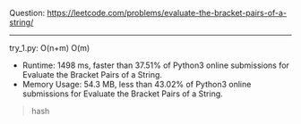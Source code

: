 Question: https://leetcode.com/problems/evaluate-the-bracket-pairs-of-a-string/

---

try_1.py: O(n+m) O(m)

* Runtime: 1498 ms, faster than 37.51% of Python3 online submissions for Evaluate the Bracket Pairs of a String.
* Memory Usage: 54.3 MB, less than 43.02% of Python3 online submissions for Evaluate the Bracket Pairs of a String.

> hash